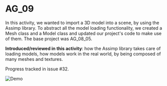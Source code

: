 # AG_09

In this activity, we wanted to import a 3D model into a scene, by using the Assimp library. To abstract all the model loading functionality, we created a Mesh class and a Model class and updated our project's code to make use of them. The base project was AG_08_05.

**Introduced/reviewed in this activity**: how the Assimp library takes care of loading models, how models work in the real world, by being composed of many meshes and textures.

Progress tracked in issue #32.


![Demo](demo.png "DEMO AG_09")
